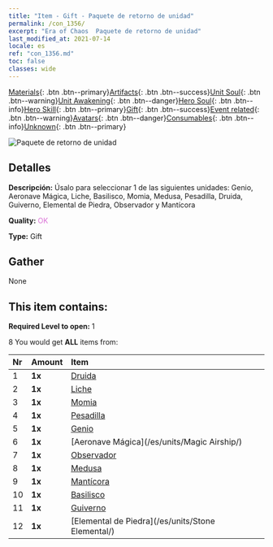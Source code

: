 ```yaml
---
title: "Item - Gift - Paquete de retorno de unidad"
permalink: /con_1356/
excerpt: "Era of Chaos  Paquete de retorno de unidad"
last_modified_at: 2021-07-14
locale: es
ref: "con_1356.md"
toc: false
classes: wide
---
```

 [Materials](/ItemsES/){: .btn .btn--primary}[Artifacts](/ItemsES/Artifacts/){: .btn .btn--success}[Unit Soul](/ItemsES/UnitSoul/){: .btn .btn--warning}[Unit Awakening](/ItemsES/UnitAwakening/){: .btn .btn--danger}[Hero Soul](/ItemsES/HeroSoul/){: .btn .btn--info}[Hero Skill](/ItemsES/HeroSkill/){: .btn .btn--primary}[Gift](/ItemsES/Gift/){: .btn .btn--success}[Event related](/ItemsES/Events/){: .btn .btn--warning}[Avatars](/ItemsES/Avatars/){: .btn .btn--danger}[Consumables](/ItemsES/Consumables/){: .btn .btn--info}[Unknown](/ItemsES/Unknown/){: .btn .btn--primary}

 ![Paquete de retorno de unidad](/images/t/i_907054.png)

## Detalles
 **Descripción:** Úsalo para seleccionar 1 de las siguientes unidades: Genio, Aeronave Mágica, Liche, Basilisco, Momia, Medusa, Pesadilla, Druida, Guiverno, Elemental de Piedra, Observador y Mantícora

 **Quality:** <span style="color: #DA70D6">OK</span>

 **Type:** Gift

## Gather

  None

## This item contains:

 **Required Level to open:** 1

 8 You would get **ALL** items  from:

  | Nr | Amount |     Item    |
  |:---|:-------|:------------|
  | 1 |  **1x** | [Druida](/es/units/Druid/) |  | 
  | 2 |  **1x** | [Liche](/es/units/Lich/) |  | 
  | 3 |  **1x** | [Momia](/es/units/Mummy/) |  | 
  | 4 |  **1x** | [Pesadilla](/es/units/Nightmare/) |  | 
  | 5 |  **1x** | [Genio](/es/units/Genie/) |  | 
  | 6 |  **1x** | [Aeronave Mágica](/es/units/Magic Airship/) |  | 
  | 7 |  **1x** | [Observador](/es/units/Beholder/) |  | 
  | 8 |  **1x** | [Medusa](/es/units/Medusa/) |  | 
  | 9 |  **1x** | [Mantícora](/es/units/Manticore/) |  | 
  | 10 |  **1x** | [Basilisco](/es/units/Basilisk/) |  | 
  | 11 |  **1x** | [Guiverno](/es/units/Wyvern/) |  | 
  | 12 |  **1x** | [Elemental de Piedra](/es/units/Stone Elemental/) |  | 
